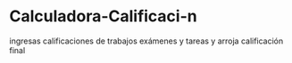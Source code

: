 # Calculadora-Calificaci-n
ingresas calificaciones de trabajos exámenes y tareas y arroja calificación final
